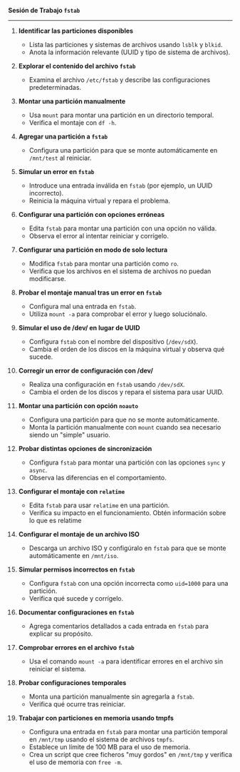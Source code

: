 **Sesión de Trabajo `fstab`**

---

1. **Identificar las particiones disponibles**
   - Lista las particiones y sistemas de archivos usando `lsblk` y `blkid`.
   - Anota la información relevante (UUID y tipo de sistema de archivos).

2. **Explorar el contenido del archivo `fstab`**
   - Examina el archivo `/etc/fstab` y describe las configuraciones predeterminadas.

3. **Montar una partición manualmente**
   - Usa `mount` para montar una partición en un directorio temporal.
   - Verifica el montaje con `df -h`.

4. **Agregar una partición a `fstab`**
   - Configura una partición para que se monte automáticamente en `/mnt/test` al reiniciar.

5. **Simular un error en `fstab`**
   - Introduce una entrada inválida en `fstab` (por ejemplo, un UUID incorrecto).
   - Reinicia la máquina virtual y repara el problema.

6. **Configurar una partición con opciones erróneas**
   - Edita `fstab` para montar una partición con una opción no válida.
   - Observa el error al intentar reiniciar y corrígelo.

7. **Configurar una partición en modo de solo lectura**
   - Modifica `fstab` para montar una partición como `ro`.
   - Verifica que los archivos en el sistema de archivos no puedan modificarse.

8. **Probar el montaje manual tras un error en `fstab`**
   - Configura mal una entrada en `fstab`.
   - Utiliza `mount -a` para comprobar el error y luego soluciónalo.

9. **Simular el uso de /dev/ en lugar de UUID**
    - Configura `fstab` con el nombre del dispositivo (`/dev/sdX`).
    - Cambia el orden de los discos en la máquina virtual y observa qué sucede.

10. **Corregir un error de configuración con /dev/**
    - Realiza una configuración en `fstab` usando `/dev/sdX`.
    - Cambia el orden de los discos y repara el sistema para usar UUID.

11. **Montar una partición con opción `noauto`**
    - Configura una partición para que no se monte automáticamente.
    - Monta la partición manualmente con `mount` cuando sea necesario siendo un "simple" usuario.

12. **Probar distintas opciones de sincronización**
    - Configura `fstab` para montar una partición con las opciones `sync` y `async`.
    - Observa las diferencias en el comportamiento.

14. **Configurar el montaje con `relatime`**
    - Edita `fstab` para usar `relatime` en una partición.
    - Verifica su impacto en el funcionamiento. Obtén información sobre lo que es relatime

15. **Configurar el montaje de un archivo ISO**
    - Descarga un archivo ISO y configúralo en `fstab` para que se monte automáticamente en `/mnt/iso`.

16. **Simular permisos incorrectos en `fstab`**
    - Configura `fstab` con una opción incorrecta como `uid=1000` para una partición.
    - Verifica qué sucede y corrígelo.

17. **Documentar configuraciones en `fstab`**
    - Agrega comentarios detallados a cada entrada en `fstab` para explicar su propósito.

18. **Comprobar errores en el archivo `fstab`**
    - Usa el comando `mount -a` para identificar errores en el archivo sin reiniciar el sistema.

19. **Probar configuraciones temporales**
    - Monta una partición manualmente sin agregarla a `fstab`.
    - Verifica qué ocurre tras reiniciar.


20. **Trabajar con particiones en memoria usando tmpfs**
    - Configura una entrada en `fstab` para montar una partición temporal en `/mnt/tmp` usando el sistema de archivos `tmpfs`.
    - Establece un límite de 100 MB para el uso de memoria.
    - Crea un script que cree ficheros "muy gordos"  en `/mnt/tmp` y verifica el uso de memoria con `free -m`.

